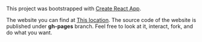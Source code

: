 This project was bootstrapped with [Create React App](https://github.com/facebookincubator/create-react-app).

The website you can find at [This location](https://a-mikhail.github.io/2Gis-Map-Routes/). The source code of the website is published under **gh-pages** branch. Feel free to look at it, interact, fork, and do what you want.
